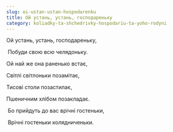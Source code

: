 ```yaml
---
slug: oi-ustan-ustan-hospodarenku
title: Ой устань, устань, господареньку
category: koliadky-ta-shchedrivky-hospodariu-ta-yoho-rodyni
---
```

Ой устань, устань, господареньку,

 Побуди свою всю челядоньку. 

Ой най же она раненько встає, 

Світлі світлоньки позамітає, 

Тисові столи позастилає, 

Пшеничним хлібом позакладає.

 Бо прийдуть до вас врічні гостеньки,

 Врічні гостеньки колядниченьки.
